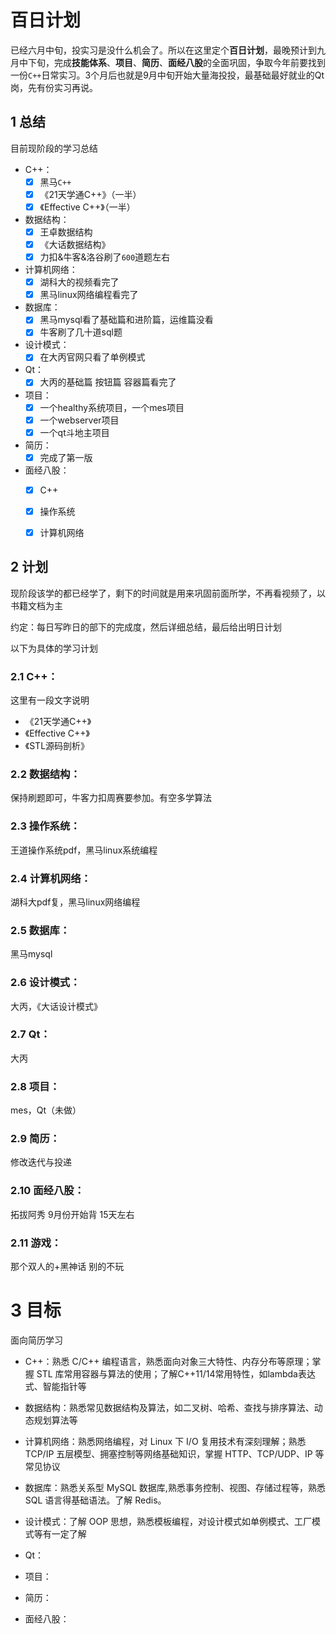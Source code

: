 # 百日计划
已经六月中旬，投实习是没什么机会了。所以在这里定个**百日计划**，最晚预计到九月中下旬，完成**技能体系**、**项目**、**简历**、**面经八股**的全面巩固，争取今年前要找到一份`C++`日常实习。3个月后也就是9月中旬开始大量海投投，最基础最好就业的Qt岗，先有份实习再说。

## 1 总结

目前现阶段的学习总结
- C++：
    - [x] 黑马`C++`
    - [x] 《21天学通C++》（一半）
    - [x] 《Effective C++》（一半）

- 数据结构：
    - [x] 王卓数据结构
    - [x] 《大话数据结构》
    - [x] 力扣&牛客&洛谷刷了`600`道题左右

- 计算机网络：
    - [x] 湖科大的视频看完了
    - [x] 黑马linux网络编程看完了

- 数据库：
    - [x] 黑马mysql看了基础篇和进阶篇，运维篇没看
    - [x] 牛客刷了几十道sql题

- 设计模式：
    - [x] 在大丙官网只看了单例模式

- Qt：
    - [x] 大丙的基础篇 按钮篇 容器篇看完了

- 项目：
    - [x] 一个healthy系统项目，一个mes项目
    - [x] 一个webserver项目 
    - [x] 一个qt斗地主项目

- 简历：
    - [x] 完成了第一版

- 面经八股：
    - [x] C++
    - [x] 操作系统
    - [x] 计算机网络 
    


## 2 计划

现阶段该学的都已经学了，剩下的时间就是用来巩固前面所学，不再看视频了，以书籍文档为主



约定：每日写昨日的部下的完成度，然后详细总结，最后给出明日计划



以下为具体的学习计划

### 2.1 C++：
这里有一段文字说明
 - 《21天学通C++》
 - 《Effective C++》
 - 《STL源码剖析》

### 2.2 数据结构：
保持刷题即可，牛客力扣周赛要参加。有空多学算法

### 2.3 操作系统：
王道操作系统pdf，黑马linux系统编程

### 2.4 计算机网络：
湖科大pdf复，黑马linux网络编程

### 2.5 数据库：
黑马mysql

### 2.6 设计模式：
大丙，《大话设计模式》

### 2.7 Qt：
大丙

### 2.8 项目：
mes，Qt（未做）

### 2.9 简历：
修改迭代与投递

### 2.10 面经八股：
拓拔阿秀 9月份开始背 15天左右

### 2.11 游戏：
那个双人的+黑神话 别的不玩

# 3 目标

面向简历学习

- C++：熟悉 C/C++ 编程语言，熟悉面向对象三大特性、内存分布等原理；掌握 STL 库常用容器与算法的使用；了解C++11/14常用特性，如lambda表达式、智能指针等

- 数据结构：熟悉常见数据结构及算法，如二叉树、哈希、查找与排序算法、动态规划算法等

- 计算机网络：熟悉网络编程，对 Linux 下 I/O 复用技术有深刻理解；熟悉 TCP/IP 五层模型、拥塞控制等网络基础知识，掌握 HTTP、TCP/UDP、IP 等常见协议

- 数据库：熟悉关系型 MySQL 数据库,熟悉事务控制、视图、存储过程等，熟悉 SQL 语言得基础语法。了解 Redis。

- 设计模式：了解 OOP 思想，熟悉模板编程，对设计模式如单例模式、工厂模式等有一定了解

- Qt：

- 项目：

- 简历：

- 面经八股：

